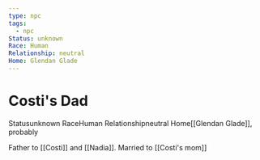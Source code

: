 ```yaml
---
type: npc
tags:
  - npc
Status: unknown
Race: Human
Relationship: neutral
Home: Glendan Glade
---
```


# Costi's Dad

<span class="dataview inline-field"><span class="inline-field-key">Status</span><span class="inline-field-value">unknown</span></span>
<span class="dataview inline-field"><span class="inline-field-key">Race</span><span class="inline-field-value">Human</span></span>
<span class="dataview inline-field"><span class="inline-field-key">Relationship</span><span class="inline-field-value">neutral</span></span>
<span class="dataview inline-field"><span class="inline-field-key">Home</span><span class="inline-field-value">[[Glendan Glade]]</span></span>, probably

Father to [[Costi]] and [[Nadia]].
Married to [[Costi's mom]]